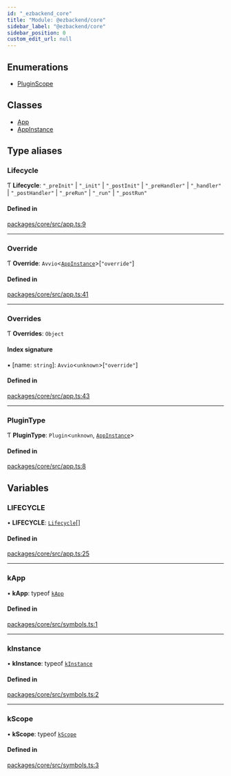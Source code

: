 ```yaml
---
id: "_ezbackend_core"
title: "Module: @ezbackend/core"
sidebar_label: "@ezbackend/core"
sidebar_position: 0
custom_edit_url: null
---
```


## Enumerations

- [PluginScope](../enums/_ezbackend_core.PluginScope)

## Classes

- [App](../classes/_ezbackend_core.App)
- [AppInstance](../classes/_ezbackend_core.AppInstance)

## Type aliases

### Lifecycle

Ƭ **Lifecycle**: ``"_preInit"`` \| ``"_init"`` \| ``"_postInit"`` \| ``"_preHandler"`` \| ``"_handler"`` \| ``"_postHandler"`` \| ``"_preRun"`` \| ``"_run"`` \| ``"_postRun"``

#### Defined in

[packages/core/src/app.ts:9](https://github.com/kapydev/ezbackend/blob/dbd1712/packages/core/src/app.ts#L9)

___

### Override

Ƭ **Override**: `Avvio`<[`AppInstance`](../classes/_ezbackend_core.AppInstance)\>[``"override"``]

#### Defined in

[packages/core/src/app.ts:41](https://github.com/kapydev/ezbackend/blob/dbd1712/packages/core/src/app.ts#L41)

___

### Overrides

Ƭ **Overrides**: `Object`

#### Index signature

▪ [name: `string`]: `Avvio`<`unknown`\>[``"override"``]

#### Defined in

[packages/core/src/app.ts:43](https://github.com/kapydev/ezbackend/blob/dbd1712/packages/core/src/app.ts#L43)

___

### PluginType

Ƭ **PluginType**: `Plugin`<`unknown`, [`AppInstance`](../classes/_ezbackend_core.AppInstance)\>

#### Defined in

[packages/core/src/app.ts:8](https://github.com/kapydev/ezbackend/blob/dbd1712/packages/core/src/app.ts#L8)

## Variables

### LIFECYCLE

• **LIFECYCLE**: [`Lifecycle`](_ezbackend_core#lifecycle)[]

#### Defined in

[packages/core/src/app.ts:25](https://github.com/kapydev/ezbackend/blob/dbd1712/packages/core/src/app.ts#L25)

___

### kApp

• **kApp**: typeof [`kApp`](_ezbackend_core#kapp)

#### Defined in

[packages/core/src/symbols.ts:1](https://github.com/kapydev/ezbackend/blob/dbd1712/packages/core/src/symbols.ts#L1)

___

### kInstance

• **kInstance**: typeof [`kInstance`](_ezbackend_core#kinstance)

#### Defined in

[packages/core/src/symbols.ts:2](https://github.com/kapydev/ezbackend/blob/dbd1712/packages/core/src/symbols.ts#L2)

___

### kScope

• **kScope**: typeof [`kScope`](_ezbackend_core#kscope)

#### Defined in

[packages/core/src/symbols.ts:3](https://github.com/kapydev/ezbackend/blob/dbd1712/packages/core/src/symbols.ts#L3)
